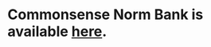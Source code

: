 # Commonsense Norm Bank is available [here](https://drive.google.com/drive/folders/1U6bxxyLfp48VzEJO5a7mpCRaidU2fmFH?usp=sharing).

